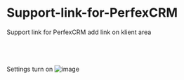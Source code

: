 # Support-link-for-PerfexCRM
Support link for PerfexCRM add link on klient area
</br></br></br></br></br>
Settings turn on
![image](https://user-images.githubusercontent.com/11683786/153731121-788a8b07-9156-44f9-b0ae-ebc8b35f22b6.png)
